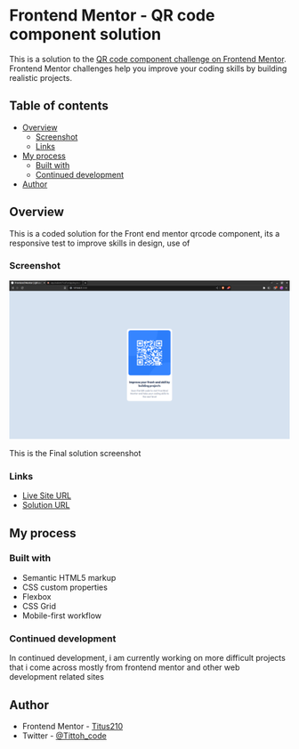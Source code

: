 # Frontend Mentor - QR code component solution

This is a solution to the [QR code component challenge on Frontend Mentor](https://www.frontendmentor.io/challenges/qr-code-component-iux_sIO_H). Frontend Mentor challenges help you improve your coding skills by building realistic projects. 

## Table of contents

- [Overview](#overview)
  - [Screenshot](#screenshot)
  - [Links](#links)
- [My process](#my-process)
  - [Built with](#built-with)
   - [Continued development](#continued-development)
 - [Author](#author)

## Overview
This is a coded solution for the Front end mentor qrcode component, its a responsive test to improve skills in design, use of 
### Screenshot

![Final solution](./images/completed-image.png)


This is the Final solution screenshot

### Links

- [Live Site URL](https://646cee3857921643b8c26369--radiant-babka-d4f6f5.netlify.app/)
- [Solution URL](https://github.com/Titus210/Front-end-mentor/tree/master/Qr%20Card)

## My process

### Built with

- Semantic HTML5 markup
- CSS custom properties
- Flexbox
- CSS Grid
- Mobile-first workflow


### Continued development

In continued development, i am currently working on more difficult projects that i come across mostly from frontend mentor and other web development related sites

## Author

- Frontend Mentor - [Titus210](https://www.frontendmentor.io/profile/Titus210)
- Twitter - [@Tittoh_code](https://twitter.com/_tittoh_code)
